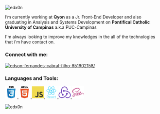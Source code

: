 <p align="left"> <img src="https://komarev.com/ghpvc/?username=edx0n&label=Profile%20views&color=0e75b6&style=flat" alt="edx0n" background-color: "puerple"/> </p>


I’m currently working at **Qyon** as a Jr. Front-End Developer and also graduating in Analysis and Systems Development on **Pontifical Catholic University of Campinas** a.k.a PUC-Campinas
<br>
<p> I'm always looking to improve my knowledges in the all of the technologies that i'm have contact on. </p>


<h3 align="left">Connect with me:</h3>
<p align="left">
<a href="https://linkedin.com/in/edson-fernandes-cabral-filho-851902158/" target="blank"><img align="center" src="https://raw.githubusercontent.com/rahuldkjain/github-profile-readme-generator/master/src/images/icons/Social/linked-in-alt.svg" alt="edson-fernandes-cabral-filho-851902158/" height="30" width="40" /></a>
</p>

<h3 align="left">Languages and Tools:</h3>
<p align="left"> <a href="https://www.w3schools.com/css/" target="_blank" rel="noreferrer"> <img src="https://raw.githubusercontent.com/devicons/devicon/master/icons/css3/css3-original-wordmark.svg" alt="css3" width="40" height="40"/> </a> <a href="https://www.w3.org/html/" target="_blank" rel="noreferrer"> <img src="https://raw.githubusercontent.com/devicons/devicon/master/icons/html5/html5-original-wordmark.svg" alt="html5" width="40" height="40"/> </a> <a href="https://developer.mozilla.org/en-US/docs/Web/JavaScript" target="_blank" rel="noreferrer"> <img src="https://raw.githubusercontent.com/devicons/devicon/master/icons/javascript/javascript-original.svg" alt="javascript" width="40" height="40"/> </a> <a href="https://reactjs.org/" target="_blank" rel="noreferrer"> <img src="https://raw.githubusercontent.com/devicons/devicon/master/icons/react/react-original-wordmark.svg" alt="react" width="40" height="40"/> </a> <a href="https://redux.js.org" target="_blank" rel="noreferrer"> <img src="https://raw.githubusercontent.com/devicons/devicon/master/icons/redux/redux-original.svg" alt="redux" width="40" height="40"/> </a> <a href="https://sass-lang.com" target="_blank" rel="noreferrer"> <img src="https://raw.githubusercontent.com/devicons/devicon/master/icons/sass/sass-original.svg" alt="sass" width="40" height="40"/> </a> </p>

<p><img align="center" src="https://github-readme-stats.vercel.app/api/top-langs?username=edx0n&show_icons=true&theme=nord&locale=en&layout=compact" alt="edx0n" /></p>
